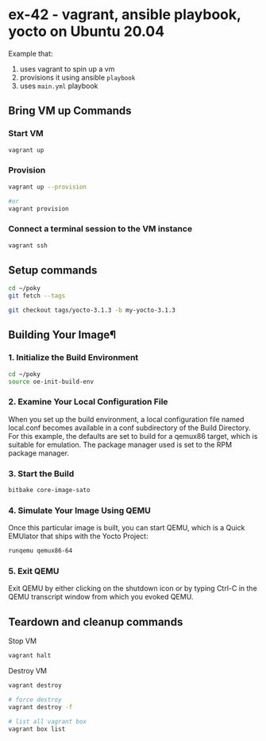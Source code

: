 # ex-42 - vagrant, ansible playbook, yocto on Ubuntu 20.04

Example that:

 1. uses vagrant to spin up a vm
 2. provisions it using ansible `playbook`
 3. uses `main.yml` playbook

## Bring VM up Commands

### Start VM

```sh
vagrant up
```

### Provision

```sh
vagrant up --provision

#or
vagrant provision
```

### Connect a terminal session to the VM instance

```sh
vagrant ssh
```

## Setup commands

```sh
cd ~/poky
git fetch --tags

git checkout tags/yocto-3.1.3 -b my-yocto-3.1.3
```

## Building Your Image¶

### 1. Initialize the Build Environment

```sh
cd ~/poky
source oe-init-build-env
```

### 2. Examine Your Local Configuration File

When you set up the build environment, a local configuration file named local.conf becomes available in a conf subdirectory of the Build Directory. For this example, the defaults are set to build for a qemux86 target, which is suitable for emulation. The package manager used is set to the RPM package manager.

### 3. Start the Build

```sh
bitbake core-image-sato
```

### 4. Simulate Your Image Using QEMU

Once this particular image is built, you can start QEMU, which is a Quick EMUlator that ships with the Yocto Project:

```sh
runqemu qemux86-64
```

### 5. Exit QEMU

Exit QEMU by either clicking on the shutdown icon or by typing Ctrl-C in the QEMU transcript window from which you evoked QEMU.

## Teardown and cleanup commands

Stop VM

```sh
vagrant halt
```

Destroy VM

```sh
vagrant destroy

# force destroy
vagrant destroy -f
```

```sh
# list all vagrant box
vagrant box list
```
